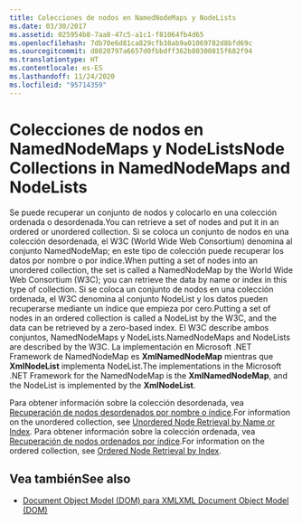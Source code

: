 ```yaml
---
title: Colecciones de nodos en NamedNodeMaps y NodeLists
ms.date: 03/30/2017
ms.assetid: 025954b8-7aa8-47c5-a1c1-f81064fb4d65
ms.openlocfilehash: 7db70e6d81ca829cfb38ab9a01069782d8bfd69c
ms.sourcegitcommit: d8020797a6657d0fbbdff362b80300815f682f94
ms.translationtype: HT
ms.contentlocale: es-ES
ms.lasthandoff: 11/24/2020
ms.locfileid: "95714359"
---
```

# <a name="node-collections-in-namednodemaps-and-nodelists"></a><span data-ttu-id="ea36a-102">Colecciones de nodos en NamedNodeMaps y NodeLists</span><span class="sxs-lookup"><span data-stu-id="ea36a-102">Node Collections in NamedNodeMaps and NodeLists</span></span>

<span data-ttu-id="ea36a-103">Se puede recuperar un conjunto de nodos y colocarlo en una colección ordenada o desordenada.</span><span class="sxs-lookup"><span data-stu-id="ea36a-103">You can retrieve a set of nodes and put it in an ordered or unordered collection.</span></span> <span data-ttu-id="ea36a-104">Si se coloca un conjunto de nodos en una colección desordenada, el W3C (World Wide Web Consortium) denomina al conjunto NamedNodeMap; en este tipo de colección puede recuperar los datos por nombre o por índice.</span><span class="sxs-lookup"><span data-stu-id="ea36a-104">When putting a set of nodes into an unordered collection, the set is called a NamedNodeMap by the World Wide Web Consortium (W3C); you can retrieve the data by name or index in this type of collection.</span></span> <span data-ttu-id="ea36a-105">Si se coloca un conjunto de nodos en una colección ordenada, el W3C denomina al conjunto NodeList y los datos pueden recuperarse mediante un índice que empieza por cero.</span><span class="sxs-lookup"><span data-stu-id="ea36a-105">Putting a set of nodes in an ordered collection is called a NodeList by the W3C, and the data can be retrieved by a zero-based index.</span></span> <span data-ttu-id="ea36a-106">El W3C describe ambos conjuntos, NamedNodeMaps y NodeLists.</span><span class="sxs-lookup"><span data-stu-id="ea36a-106">NamedNodeMaps and NodeLists are described by the W3C.</span></span> <span data-ttu-id="ea36a-107">La implementación en Microsoft .NET Framework de NamedNodeMap es **XmlNamedNodeMap** mientras que **XmlNodeList** implementa NodeList.</span><span class="sxs-lookup"><span data-stu-id="ea36a-107">The implementations in the Microsoft .NET Framework for the NamedNodeMap is the **XmlNamedNodeMap**, and the NodeList is implemented by the **XmlNodeList**.</span></span>  
  
 <span data-ttu-id="ea36a-108">Para obtener información sobre la colección desordenada, vea [Recuperación de nodos desordenados por nombre o índice](unordered-node-retrieval-by-name-or-index.md).</span><span class="sxs-lookup"><span data-stu-id="ea36a-108">For information on the unordered collection, see [Unordered Node Retrieval by Name or Index](unordered-node-retrieval-by-name-or-index.md).</span></span> <span data-ttu-id="ea36a-109">Para obtener información sobre la colección ordenada, vea [Recuperación de nodos ordenados por índice](ordered-node-retrieval-by-index.md).</span><span class="sxs-lookup"><span data-stu-id="ea36a-109">For information on the ordered collection, see [Ordered Node Retrieval by Index](ordered-node-retrieval-by-index.md).</span></span>  
  
## <a name="see-also"></a><span data-ttu-id="ea36a-110">Vea también</span><span class="sxs-lookup"><span data-stu-id="ea36a-110">See also</span></span>

- [<span data-ttu-id="ea36a-111">Document Object Model (DOM) para XML</span><span class="sxs-lookup"><span data-stu-id="ea36a-111">XML Document Object Model (DOM)</span></span>](xml-document-object-model-dom.md)
